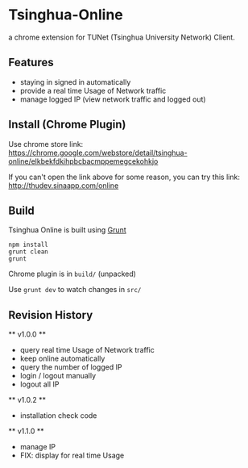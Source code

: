 # Tsinghua-Online

a chrome extension for TUNet (Tsinghua University Network) Client.

## Features
* staying in signed in automatically
* provide a real time Usage of Network traffic
* manage logged IP (view network traffic and logged out)

## Install (Chrome Plugin)
Use chrome store link: https://chrome.google.com/webstore/detail/tsinghua-online/elkbekfdkihpbcbacmppemegcekohkjo

If you can't open the link above for some reason, you can try this link: http://thudev.sinaapp.com/online

## Build
Tsinghua Online is built using [Grunt][]
```
npm install
grunt clean
grunt
```

Chrome plugin is in `build/` (unpacked)

Use `grunt dev` to watch changes in `src/`

[Grunt]: http://gruntjs.com/

## Revision History
** v1.0.0 **
* query real time Usage of Network traffic
* keep online automatically
* query the number of logged IP
* login / logout manually
* logout all IP

** v1.0.2 **
* installation check code

** v1.1.0 **
* manage IP
* FIX: display for real time Usage
